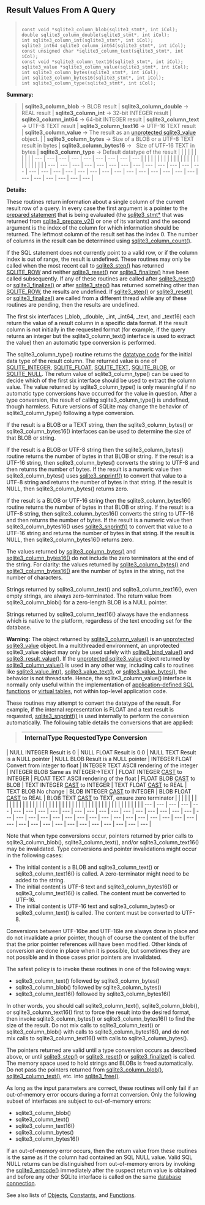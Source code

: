 ## Result Values From A Query




> ```
> 
> const void *sqlite3_column_blob(sqlite3_stmt*, int iCol);
> double sqlite3_column_double(sqlite3_stmt*, int iCol);
> int sqlite3_column_int(sqlite3_stmt*, int iCol);
> sqlite3_int64 sqlite3_column_int64(sqlite3_stmt*, int iCol);
> const unsigned char *sqlite3_column_text(sqlite3_stmt*, int iCol);
> const void *sqlite3_column_text16(sqlite3_stmt*, int iCol);
> sqlite3_value *sqlite3_column_value(sqlite3_stmt*, int iCol);
> int sqlite3_column_bytes(sqlite3_stmt*, int iCol);
> int sqlite3_column_bytes16(sqlite3_stmt*, int iCol);
> int sqlite3_column_type(sqlite3_stmt*, int iCol);
> 
> ```



**Summary:**

> | **sqlite3\_column\_blob** → BLOB result | **sqlite3\_column\_double** → REAL result | **sqlite3\_column\_int** → 32\-bit INTEGER result | **sqlite3\_column\_int64** → 64\-bit INTEGER result | **sqlite3\_column\_text** → UTF\-8 TEXT result | **sqlite3\_column\_text16** → UTF\-16 TEXT result | **sqlite3\_column\_value** → The result as an [unprotected sqlite3\_value](../c3ref/value.html) object. | | **sqlite3\_column\_bytes** → Size of a BLOB or a UTF\-8 TEXT result in bytes | **sqlite3\_column\_bytes16** →   Size of UTF\-16 TEXT in bytes | **sqlite3\_column\_type** → Default datatype of the result | | | | | | | | | | --- | --- | --- | --- | --- | --- | --- | --- | --- | | | | | | | | | | | | | | | | | | | | | | | | |
> | --- | --- | --- | --- | --- | --- | --- | --- | --- | --- | --- | --- | --- | --- | --- | --- | --- | --- | --- | --- | --- | --- | --- | --- | --- | --- | --- | --- | --- | --- | --- | --- | --- |




**Details:**


These routines return information about a single column of the current
result row of a query. In every case the first argument is a pointer
to the [prepared statement](../c3ref/stmt.html) that is being evaluated (the [sqlite3\_stmt\*](../c3ref/stmt.html)
that was returned from [sqlite3\_prepare\_v2()](../c3ref/prepare.html) or one of its variants)
and the second argument is the index of the column for which information
should be returned. The leftmost column of the result set has the index 0\.
The number of columns in the result can be determined using
[sqlite3\_column\_count()](../c3ref/column_count.html).


If the SQL statement does not currently point to a valid row, or if the
column index is out of range, the result is undefined.
These routines may only be called when the most recent call to
[sqlite3\_step()](../c3ref/step.html) has returned [SQLITE\_ROW](../rescode.html#row) and neither
[sqlite3\_reset()](../c3ref/reset.html) nor [sqlite3\_finalize()](../c3ref/finalize.html) have been called subsequently.
If any of these routines are called after [sqlite3\_reset()](../c3ref/reset.html) or
[sqlite3\_finalize()](../c3ref/finalize.html) or after [sqlite3\_step()](../c3ref/step.html) has returned
something other than [SQLITE\_ROW](../rescode.html#row), the results are undefined.
If [sqlite3\_step()](../c3ref/step.html) or [sqlite3\_reset()](../c3ref/reset.html) or [sqlite3\_finalize()](../c3ref/finalize.html)
are called from a different thread while any of these routines
are pending, then the results are undefined.


The first six interfaces (\_blob, \_double, \_int, \_int64, \_text, and \_text16\)
each return the value of a result column in a specific data format. If
the result column is not initially in the requested format (for example,
if the query returns an integer but the sqlite3\_column\_text() interface
is used to extract the value) then an automatic type conversion is performed.


The sqlite3\_column\_type() routine returns the
[datatype code](../c3ref/c_blob.html) for the initial data type
of the result column. The returned value is one of [SQLITE\_INTEGER](../c3ref/c_blob.html),
[SQLITE\_FLOAT](../c3ref/c_blob.html), [SQLITE\_TEXT](../c3ref/c_blob.html), [SQLITE\_BLOB](../c3ref/c_blob.html), or [SQLITE\_NULL](../c3ref/c_blob.html).
The return value of sqlite3\_column\_type() can be used to decide which
of the first six interface should be used to extract the column value.
The value returned by sqlite3\_column\_type() is only meaningful if no
automatic type conversions have occurred for the value in question.
After a type conversion, the result of calling sqlite3\_column\_type()
is undefined, though harmless. Future
versions of SQLite may change the behavior of sqlite3\_column\_type()
following a type conversion.


If the result is a BLOB or a TEXT string, then the sqlite3\_column\_bytes()
or sqlite3\_column\_bytes16() interfaces can be used to determine the size
of that BLOB or string.


If the result is a BLOB or UTF\-8 string then the sqlite3\_column\_bytes()
routine returns the number of bytes in that BLOB or string.
If the result is a UTF\-16 string, then sqlite3\_column\_bytes() converts
the string to UTF\-8 and then returns the number of bytes.
If the result is a numeric value then sqlite3\_column\_bytes() uses
[sqlite3\_snprintf()](../c3ref/mprintf.html) to convert that value to a UTF\-8 string and returns
the number of bytes in that string.
If the result is NULL, then sqlite3\_column\_bytes() returns zero.


If the result is a BLOB or UTF\-16 string then the sqlite3\_column\_bytes16()
routine returns the number of bytes in that BLOB or string.
If the result is a UTF\-8 string, then sqlite3\_column\_bytes16() converts
the string to UTF\-16 and then returns the number of bytes.
If the result is a numeric value then sqlite3\_column\_bytes16() uses
[sqlite3\_snprintf()](../c3ref/mprintf.html) to convert that value to a UTF\-16 string and returns
the number of bytes in that string.
If the result is NULL, then sqlite3\_column\_bytes16() returns zero.


The values returned by [sqlite3\_column\_bytes()](../c3ref/column_blob.html) and
[sqlite3\_column\_bytes16()](../c3ref/column_blob.html) do not include the zero terminators at the end
of the string. For clarity: the values returned by
[sqlite3\_column\_bytes()](../c3ref/column_blob.html) and [sqlite3\_column\_bytes16()](../c3ref/column_blob.html) are the number of
bytes in the string, not the number of characters.


Strings returned by sqlite3\_column\_text() and sqlite3\_column\_text16(),
even empty strings, are always zero\-terminated. The return
value from sqlite3\_column\_blob() for a zero\-length BLOB is a NULL pointer.


Strings returned by sqlite3\_column\_text16() always have the endianness
which is native to the platform, regardless of the text encoding set
for the database.


**Warning:** The object returned by [sqlite3\_column\_value()](../c3ref/column_blob.html) is an
[unprotected sqlite3\_value](../c3ref/value.html) object. In a multithreaded environment,
an unprotected sqlite3\_value object may only be used safely with
[sqlite3\_bind\_value()](../c3ref/bind_blob.html) and [sqlite3\_result\_value()](../c3ref/result_blob.html).
If the [unprotected sqlite3\_value](../c3ref/value.html) object returned by
[sqlite3\_column\_value()](../c3ref/column_blob.html) is used in any other way, including calls
to routines like [sqlite3\_value\_int()](../c3ref/value_blob.html), [sqlite3\_value\_text()](../c3ref/value_blob.html),
or [sqlite3\_value\_bytes()](../c3ref/value_blob.html), the behavior is not threadsafe.
Hence, the sqlite3\_column\_value() interface
is normally only useful within the implementation of
[application\-defined SQL functions](../appfunc.html) or [virtual tables](../vtab.html), not within
top\-level application code.


These routines may attempt to convert the datatype of the result.
For example, if the internal representation is FLOAT and a text result
is requested, [sqlite3\_snprintf()](../c3ref/mprintf.html) is used internally to perform the
conversion automatically. The following table details the conversions
that are applied:



> | InternalType  RequestedType  Conversion | | |
> | --- | --- | --- |




| NULL  INTEGER  Result is 0 | NULL  FLOAT  Result is 0\.0 | NULL  TEXT  Result is a NULL pointer | NULL  BLOB  Result is a NULL pointer | INTEGER  FLOAT  Convert from integer to float | INTEGER  TEXT  ASCII rendering of the integer | INTEGER  BLOB  Same as INTEGER\-\>TEXT | FLOAT  INTEGER  [CAST](../lang_expr.html#castexpr) to INTEGER | FLOAT  TEXT  ASCII rendering of the float | FLOAT  BLOB  [CAST](../lang_expr.html#castexpr) to BLOB | TEXT  INTEGER  [CAST](../lang_expr.html#castexpr) to INTEGER | TEXT  FLOAT  [CAST](../lang_expr.html#castexpr) to REAL | TEXT  BLOB  No change | BLOB  INTEGER  [CAST](../lang_expr.html#castexpr) to INTEGER | BLOB  FLOAT  [CAST](../lang_expr.html#castexpr) to REAL | BLOB  TEXT  [CAST](../lang_expr.html#castexpr) to TEXT, ensure zero terminator | | | | | | | | | | | | | | | | | | | | | | | | | | | | | | | | | | | | | | | | | | | | | | | |
| --- | --- | --- | --- | --- | --- | --- | --- | --- | --- | --- | --- | --- | --- | --- | --- | --- | --- | --- | --- | --- | --- | --- | --- | --- | --- | --- | --- | --- | --- | --- | --- | --- | --- | --- | --- | --- | --- | --- | --- | --- | --- | --- | --- | --- | --- | --- | --- |



Note that when type conversions occur, pointers returned by prior
calls to sqlite3\_column\_blob(), sqlite3\_column\_text(), and/or
sqlite3\_column\_text16() may be invalidated.
Type conversions and pointer invalidations might occur
in the following cases:


* The initial content is a BLOB and sqlite3\_column\_text() or
sqlite3\_column\_text16() is called. A zero\-terminator might
need to be added to the string.
* The initial content is UTF\-8 text and sqlite3\_column\_bytes16() or
sqlite3\_column\_text16() is called. The content must be converted
to UTF\-16\.
* The initial content is UTF\-16 text and sqlite3\_column\_bytes() or
sqlite3\_column\_text() is called. The content must be converted
to UTF\-8\.



Conversions between UTF\-16be and UTF\-16le are always done in place and do
not invalidate a prior pointer, though of course the content of the buffer
that the prior pointer references will have been modified. Other kinds
of conversion are done in place when it is possible, but sometimes they
are not possible and in those cases prior pointers are invalidated.


The safest policy is to invoke these routines
in one of the following ways:


* sqlite3\_column\_text() followed by sqlite3\_column\_bytes()
* sqlite3\_column\_blob() followed by sqlite3\_column\_bytes()
* sqlite3\_column\_text16() followed by sqlite3\_column\_bytes16()



In other words, you should call sqlite3\_column\_text(),
sqlite3\_column\_blob(), or sqlite3\_column\_text16() first to force the result
into the desired format, then invoke sqlite3\_column\_bytes() or
sqlite3\_column\_bytes16() to find the size of the result. Do not mix calls
to sqlite3\_column\_text() or sqlite3\_column\_blob() with calls to
sqlite3\_column\_bytes16(), and do not mix calls to sqlite3\_column\_text16()
with calls to sqlite3\_column\_bytes().


The pointers returned are valid until a type conversion occurs as
described above, or until [sqlite3\_step()](../c3ref/step.html) or [sqlite3\_reset()](../c3ref/reset.html) or
[sqlite3\_finalize()](../c3ref/finalize.html) is called. The memory space used to hold strings
and BLOBs is freed automatically. Do not pass the pointers returned
from [sqlite3\_column\_blob()](../c3ref/column_blob.html), [sqlite3\_column\_text()](../c3ref/column_blob.html), etc. into
[sqlite3\_free()](../c3ref/free.html).


As long as the input parameters are correct, these routines will only
fail if an out\-of\-memory error occurs during a format conversion.
Only the following subset of interfaces are subject to out\-of\-memory
errors:


* sqlite3\_column\_blob()
* sqlite3\_column\_text()
* sqlite3\_column\_text16()
* sqlite3\_column\_bytes()
* sqlite3\_column\_bytes16()



If an out\-of\-memory error occurs, then the return value from these
routines is the same as if the column had contained an SQL NULL value.
Valid SQL NULL returns can be distinguished from out\-of\-memory errors
by invoking the [sqlite3\_errcode()](../c3ref/errcode.html) immediately after the suspect
return value is obtained and before any
other SQLite interface is called on the same [database connection](../c3ref/sqlite3.html).


See also lists of
 [Objects](../c3ref/objlist.html),
 [Constants](../c3ref/constlist.html), and
 [Functions](../c3ref/funclist.html).


